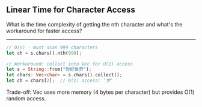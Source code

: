 ## Linear Time for Character Access

What is the time complexity of getting the nth character and what's the workaround for faster access?

---

```rust
// O(n) - must scan 999 characters
let ch = s.chars().nth(999);

// Workaround: collect into Vec for O(1) access
let s = String::from("你好世界");
let chars: Vec<char> = s.chars().collect();
let ch = chars[2];  // O(1) access: '世'
```
Trade-off: Vec<char> uses more memory (4 bytes per character) but provides O(1) random access.

